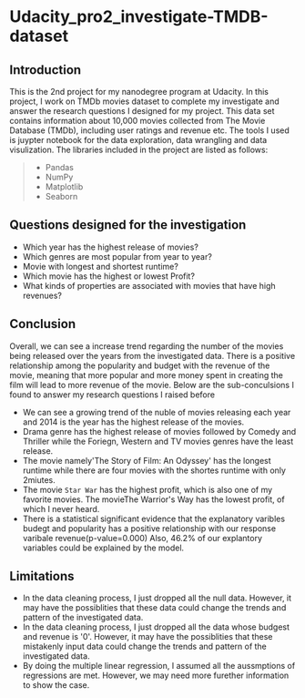 # Udacity_pro2_investigate-TMDB-dataset

## Introduction

This is the 2nd project for my nanodegree program at Udacity. In this project, I work on TMDb movies dataset to complete my investigate and answer the research questions I designed for my project. This data set contains information about 10,000 movies collected from The Movie Database (TMDb), including user ratings and revenue etc. 
The tools I used is juypter notebook for the data exploration, data wrangling and data visulization. The libraries included in the project are listed as follows:
>* Pandas
>* NumPy
>* Matplotlib
>* Seaborn








## Questions designed for the investigation
* Which year has the highest release of movies?
* Which genres are most popular from year to year?
* Movie with longest and shortest runtime?
* Which movie has the highest or lowest Profit?
* What kinds of properties are associated with movies that have high revenues?







## Conclusion
Overall, we can see a increase trend regarding the number of the movies being released over the years from the investigated data. There is a positive relationship among the popularity and budget with the revenue of the movie, meaning that more popular and more money spent in creating the film will lead to more revenue of the movie. Below are the sub-conculsions I found to answer my research questions I raised before
* We can see a growing trend of the nuble of movies releasing each year and 2014 is the year has the highest release of the movies. 
* Drama genre has the highest release of movies followed by Comedy and Thriller while the Foriegn, Western and TV movies genres have the least release.
* The movie namely'The Story of Film: An Odyssey' has the longest runtime while there are four movies with the shortes runtime with only 2miutes.
* The movie `Star War` has the highest profit, which is also one of my favorite movies. The movieThe Warrior's Way has the lowest profit, of which I never heard.
* There is a statistical significant evidence that the explanatory varibles budegt and popularity has a positive relationship with our response varibale revenue(p-value=0.000) Also, 46.2% of our explantory variables could be explained by the model.










## Limitations
* In the data cleaning process, I just dropped all the null data. However, it may have the possiblities that these data could change the trends and pattern of the investigated data. 
* In the data cleaning process, I just dropped all the data whose budgest and revenue is '0'. However, it may have the possiblities that these mistakenly input data could change the trends and pattern of the investigated data. 
* By doing the multiple linear regression, I assumed all the aussmptions of regressions are met. However, we may need more furether information to show the case.
